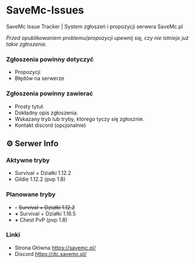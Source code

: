 # SaveMc-Issues
SaveMc Issue Tracker | System zgłoszeń i propozycji serwera SaveMc.pl

*Przed opublikowaniem problemu/propozycji upewnij się, czy nie istnieje już takie zgłoszenie.*

### Zgłoszenia powinny dotyczyć
- Propozycji
- Błędów na serwerze

### Zgłoszenia powinny zawierać
- Prosty tytuł.
- Dokładny opis zgłoszenia.
- Wskazany tryb lub tryby, którego tyczy się zgłosznie.
- Kontakt discord (opcjonalnie)

## ⚙️ Serwer Info
### Aktywne tryby
- Survival + Działki 1.12.2
- Gildie 1.12.2 (pvp 1.8)

### Planowane tryby
- **-** ~~Survival + Działki 1.12.2~~
- **+** Survival + Działki 1.16.5
- **+** Chest PvP (pvp 1.8)

### Linki
- Strona Główna https://savemc.pl/
- Discord https://dc.savemc.pl/
